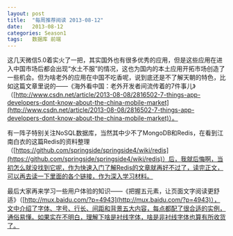 ```yaml
---
layout: post
title:  "每周推荐阅读 2013-08-12"
date:   2013-08-12
categories: Season1
tags:   数据库 前端
---
```


这几天微信5.0着实火了一把，其实国外也有很多优秀的应用，但是这些应用在进入中国市场后都会出现“水土不服”的情况，这也为国内的本土应用开拓市场创造了一些机会。但为啥老外的应用在中国不吃香呢，说到底还是不了解天朝的特色，比如这篇文章里说的——《海外看中国：老外开发者间流传着的7件事儿》（[http://www.csdn.net/article/2013-08-08/2816502-7-things-app-developers-dont-know-about-the-china-mobile-market](http://www.csdn.net/article/2013-08-08/2816502-7-things-app-developers-dont-know-about-the-china-mobile-market)）。

有一阵子特别关注NoSQL数据库，当然其中少不了MongoDB和Redis，在看到江南白衣的这篇Redis的资料整理（[https://github.com/springside/springside4/wiki/redis](https://github.com/springside/springside4/wiki/redis)）后，我就后悔啊，当初怎么就没找到它呢，作为快速入门了解Redis的文章就再好不过了，读完正文，可以再去读一下里面的各个链接，作为深入学习材料。

最后大家再来学习一些用户体验的知识——《把握五元素，让页面文字阅读更舒适》（[http://mux.baidu.com/?p=4943](http://mux.baidu.com/?p=4943)），文中介绍了字体、字号、行长、间距和背景五大内容，每点都配了很合适的实例，通俗易懂。如果实在不明白，理解下啥是衬线字体，啥是非衬线字体也算有所收货了。
